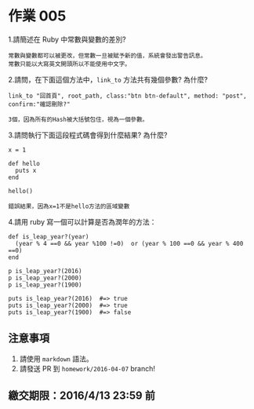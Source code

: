 # 作業 005

1.請簡述在 Ruby 中常數與變數的差別?
```
常數與變數都可以被更改，但常數一旦被賦予新的值，系統會發出警告訊息。
常數只能以大寫英文開頭所以不能使用中文字。
```

2.請問，在下面這個方法中，`link_to` 方法共有幾個參數? 為什麼?

```
link_to "回首頁", root_path, class:"btn btn-default", method: "post", confirm:"確認刪除?"
```
```
3個，因為所有的Hash被大括號包住，視為一個參數。
```

3.請問執行下面這段程式碼會得到什麼結果? 為什麼?

```
x = 1

def hello
  puts x
end

hello()
```
```
錯誤結果，因為x=1不是hello方法的區域變數
```

4.請用 ruby 寫一個可以計算是否為潤年的方法：

```
def is_leap_year?(year)
  (year % 4 ==0 && year %100 !=0)  or (year % 100 ==0 && year % 400 ==0)
end

p is_leap_year?(2016)
p is_leap_year?(2000)
p is_leap_year?(1900)

puts is_leap_year?(2016)  #=> true
puts is_leap_year?(2000)  #=> true
puts is_leap_year?(1900)  #=> false
```


## 注意事項

1. 請使用 `markdown` 語法。
2. 請發送 PR 到 `homework/2016-04-07` branch!

## 繳交期限：2016/4/13 23:59 前
